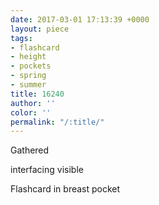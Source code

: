 ```yaml
---
date: 2017-03-01 17:13:39 +0000
layout: piece
tags:
- flashcard
- height
- pockets
- spring
- summer
title: 16240
author: ''
color: ''
permalink: "/:title/"
---
```



Gathered

interfacing visible

Flashcard in breast pocket